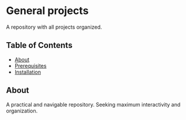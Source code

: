 # General projects

A repository with all projects organized.

## Table of Contents

- [About](#about)
- [Prerequisites](#prerequisites)
- [Installation](#installation)

## About

A practical and navigable repository. Seeking maximum interactivity and organization.
